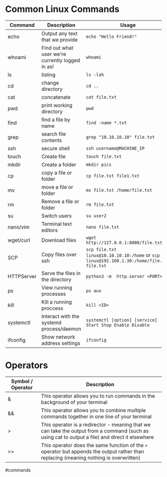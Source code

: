 # Common Linux Commands

| Command | Description |Usage|
|------------ | ------------|------------|
| echo | Output any text that we provide |`echo "Hello Friend!"`|
| whoami | Find out what user we're currently logged in as! |`whoami`|
|ls|listing|`ls -lah`|
|cd |change directory|`cd ..`|
|cat |concatenate|`cat file.txt`|
|pwd |print working directory|`pwd`|
|find|find a file by name|`find -name *.txt`|
|grep|search file contents|`grep "10.10.10.10" file.txt`|
|ssh|secure shell |`ssh username@MACHINE_IP`|
|touch|Create file|`touch file.txt`|
|mkdir|Create a folder|`mkdir pics`|
|cp| copy a file or folder|`cp file.txt file1.txt`|
|mv|move a file or folder|`mv file.txt /home/file.txt`|
|rm|Remove a file or folder|`rm file.txt`|
|su|Switch users|`su user2`|
|nano/vim|Terminal text editors|`nano file.txt`|
|wget/curl|Download files|`wget http://127.0.0.1:8000/file.txt`|
|SCP|Copy files over ssh|`scp file.txt linux@10.10.10.10:/home` or `scp linux@192.168.1.30:/home/file.txt file.txt`| 
|HTTPServer|Serve the files in the directory|`python3 -m  http.server <PORT>`
|ps|View running processes|`ps aux`|
|kill|Kill a running proccess|`kill <ID>`|
|systemctl|Interact with the systemd process/daemon|`systemctl [option] [service]` `Start Stop Enable Disable`|
|ifconfig|Show network address settings|`ifconfig`|

# Operators

|Symbol / Operator|Description|
|------------| ------------|
|&|This operator allows you to run commands in the background of your terminal|
|&& |This operator allows you to combine multiple commands together in one line of your terminal|
|>|This operator is a redirector - meaning that we can take the output from a command (such as using cat to output a file) and direct it elsewhere|
|>>|This operator does the same function of the `>` operator but appends the output rather than replacing (meaning nothing is overwritten)|


#commands
